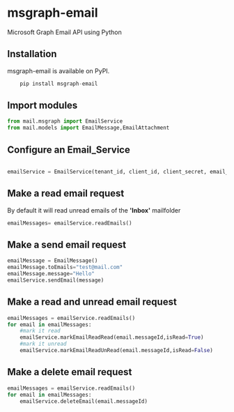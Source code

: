 # msgraph-email
Microsoft Graph Email API using Python

## Installation
msgraph-email is available on PyPI.
```python
    pip install msgraph-email
```

## Import modules

```python
from mail.msgraph import EmailService
from mail.models import EmailMessage,EmailAttachment
```

## Configure an Email_Service 
```python

emailService = EmailService(tenant_id, client_id, client_secret, email_address)

```
## Make a read email request
By default it will read unread emails of the **'Inbox'** mailfolder
```python
emailMessages= emailService.readEmails() 
```
## Make a send email request
```python
emailMessage = EmailMessage()
emailMessage.toEmails="test@mail.com"
emailMessage.message="Hello"
emailService.sendEmail(message)
```

## Make a read and unread email request
```python
emailMessages = emailService.readEmails()
for email in emailMessages:
    #mark it read
    emailService.markEmailReadRead(email.messageId,isRead=True)
    #mark it unread
    emailService.markEmailReadUnRead(email.messageId,isRead=False)

```
## Make a delete email request
```python
emailMessages = emailService.readEmails()
for email in emailMessages:
    emailService.deleteEmail(email.messageId)
```
